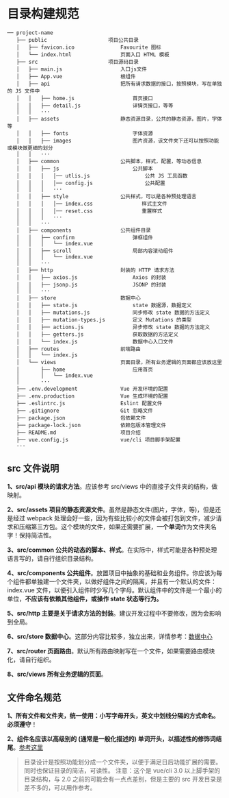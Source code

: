 # 目录构建规范

```
── project-name
   ├── public                    项目公共目录
   │   ├── favicon.ico               Favourite 图标
   │   └── index.html                页面入口 HTML 模板
   ├── src                       项目源码目录
   │   ├── main.js                   入口js文件
   │   ├── App.vue                   根组件
   │   ├── api                       把所有请求数据的接口，按照模块，写在单独的 JS 文件中
   │   │   ├── home.js                   首页接口
   │   │   ├── detail.js                 详情页接口，等等
   │   │   ···
   │   ├── assets                    静态资源目录，公共的静态资源，图片，字体等
   │   │   ├── fonts                     字体资源
   │   │   ├── images                    图片资源，该文件夹下还可以按照功能或模块做更细的划分
   │   │   ···
   │   ├── common                    公共脚本，样式，配置，等动态信息
   │   │   ├── js                        公共脚本
   │   │   │   │── utlis.js                  公共 JS 工具函数
   │   │   │   │── config.js                 公共配置
   │   │   │   ···
   │   │   ├── style                 公共样式，可以是各种预处理语言
   │   │   │   │── index.css                样式主文件
   │   │   │   │── reset.css                重置样式
   │   │   │   ···
   │   │   ···
   │   ├── components                公共组件目录
   │   │   ├── confirm                   弹框组件
   │   │   │   └── index.vue
   │   │   ├── scroll                    局部内容滚动组件
   │   │   │   └── index.vue
   │   │   ···
   │   ├── http                      封装的 HTTP 请求方法
   │   │   ├── axios.js                  Axios 的封装
   │   │   ├── jsonp.js                  JSONP 的封装
   │   │   ···
   │   ├── store                     数据中心
   │   │   ├── state.js                  state 数据源，数据定义
   │   │   ├── mutations.js              同步修改 state 数据的方法定义
   │   │   ├── mutation-types.js         定义 Mutations 的类型
   │   │   ├── actions.js                异步修改 state 数据的方法定义
   │   │   ├── getters.js                获取数据的方法定义
   │   │   └── index.js                  数据中心入口文件
   │   ├── routes                    前端路由
   │   │   └── index.js
   │   └── views                     页面目录，所有业务逻辑的页面都应该放这里
   │       ├── home                      应用首页
   │       │   └── index.vue
   │       ···
   ├── .env.development              Vue 开发环境的配置
   ├── .env.production               Vue 生成环境的配置
   ├── .eslintrc.js                  Eslint 配置文件
   ├── .gitignore                    Git 忽略文件
   ├── package.json                  包依赖文件
   ├── package-lock.json             依赖包版本管理文件
   ├── README.md                     项目介绍
   ├── vue.config.js                 vue/cli 项目脚手架配置
   ···

```

## src 文件说明

**1、src/api 模块的请求方法**。应该参考 src/views 中的直接子文件夹的结构，做映射。

**2、src/assets 项目的静态资源文件**。虽然是静态文件(图片，字体，等)，但是还是经过 webpack 处理会好一些，因为有些比较小的文件会被打包到文件，减少请求和压缩第三方包。这个模块的文件，如果还需要扩展，**一个单词**作为文件夹名字！保持简洁性。

**3、src/common 公共的动态的脚本、样式**。在实际中，样式可能是各种预处理语言写的，请自行组织目录结构。

**4、src/components 公共组件**。放置项目中抽象的基础和业务组件。你应该为每个组件都单独建一个文件夹，以做好组件之间的隔离，并且有一个默认的文件：index.vue 文件，以便引入组件时少写几个字母。默认组件中的文件是一个最小的单位，**不应该有依赖其他组件，或操作 state 状态等行为。**

**5、src/http 主要是关于请求方法的封装**。建议开发过程中不要修改，因为会影响到全局。

**6、src/store 数据中心**。这部分内容比较多，独立出来，详情参考：[数据中心](../store)

**7、src/router 页面路由**。默认所有路由映射写在一个文件，如果需要路由模块化，请自行组织。

**8、src/views 所有业务逻辑的页面**。

## 文件命名规范

**1、所有文件和文件夹，统一使用：小写字母开头，英文中划线分隔的方式命名。必须遵守**！

**2、组件名应该以高级别的 (通常是一般化描述的) 单词开头，以描述性的修饰词结尾**。[参考这里](https://cn.vuejs.org/v2/style-guide/#%E7%BB%84%E4%BB%B6%E5%90%8D%E4%B8%AD%E7%9A%84%E5%8D%95%E8%AF%8D%E9%A1%BA%E5%BA%8F-%E5%BC%BA%E7%83%88%E6%8E%A8%E8%8D%90)

> 目录设计是按照功能划分成一个文件夹，以便于满足日后功能扩展的需要。同时也保证目录的简洁，可读性。
> 注意：这个是 vue/cli 3.0 以上脚手架的目录结构，与 2.0 之前的可能会有一点点差别，但是主要的 src 开发目录是差不多的，可以用作参考。

